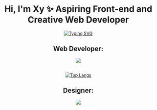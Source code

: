 <h1 align="center">Hi, I'm Xy ✨ Aspiring Front-end and Creative Web Developer</h1>

<div align="center">
<a href="https://git.io/typing-svg"><img src="https://readme-typing-svg.herokuapp.com?font=Fira+Code&pause=1000&color=F7C847&center=true&width=435&lines=Learning+JavaScript" alt="Typing SVG" /></a>
</div>

<div align="center">
<h2>Web Developer:</h2>
 <a href="https://skillicons.dev">
    <img src="https://skillicons.dev/icons?i=js,html,css" />
  </a><br><br>
 
 <a href="#">![Top Langs](https://github-readme-stats.vercel.app/api/top-langs/?username=xyrasanlorenzo&layout=compact&theme=blueberry&count_private=true&hide_border=true)</a>

<h2>Designer:</h2> 
  <a href="https://skillicons.dev">
    <img src="https://skillicons.dev/icons?i=blender,ae,ps,ai" />
  </a>
 </div>




